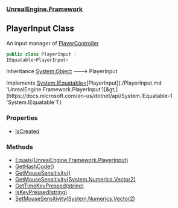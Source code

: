 ### [UnrealEngine.Framework](./UnrealEngine-Framework.md 'UnrealEngine.Framework')
## PlayerInput Class
An input manager of [PlayerController](./PlayerController.md 'UnrealEngine.Framework.PlayerController')  
```csharp
public class PlayerInput :
IEquatable<PlayerInput>
```
Inheritance [System.Object](https://docs.microsoft.com/en-us/dotnet/api/System.Object 'System.Object') &#129106; PlayerInput  

Implements [System.IEquatable&lt;](https://docs.microsoft.com/en-us/dotnet/api/System.IEquatable-1 'System.IEquatable`1')[PlayerInput](./PlayerInput.md 'UnrealEngine.Framework.PlayerInput')[&gt;](https://docs.microsoft.com/en-us/dotnet/api/System.IEquatable-1 'System.IEquatable`1')  
### Properties
- [IsCreated](./PlayerInput-IsCreated.md 'UnrealEngine.Framework.PlayerInput.IsCreated')
### Methods
- [Equals(UnrealEngine.Framework.PlayerInput)](./PlayerInput-Equals(PlayerInput).md 'UnrealEngine.Framework.PlayerInput.Equals(UnrealEngine.Framework.PlayerInput)')
- [GetHashCode()](./PlayerInput-GetHashCode().md 'UnrealEngine.Framework.PlayerInput.GetHashCode()')
- [GetMouseSensitivity()](./PlayerInput-GetMouseSensitivity().md 'UnrealEngine.Framework.PlayerInput.GetMouseSensitivity()')
- [GetMouseSensitivity(System.Numerics.Vector2)](./PlayerInput-GetMouseSensitivity(Vector2).md 'UnrealEngine.Framework.PlayerInput.GetMouseSensitivity(System.Numerics.Vector2)')
- [GetTimeKeyPressed(string)](./PlayerInput-GetTimeKeyPressed(string).md 'UnrealEngine.Framework.PlayerInput.GetTimeKeyPressed(string)')
- [IsKeyPressed(string)](./PlayerInput-IsKeyPressed(string).md 'UnrealEngine.Framework.PlayerInput.IsKeyPressed(string)')
- [SetMouseSensitivity(System.Numerics.Vector2)](./PlayerInput-SetMouseSensitivity(Vector2).md 'UnrealEngine.Framework.PlayerInput.SetMouseSensitivity(System.Numerics.Vector2)')
